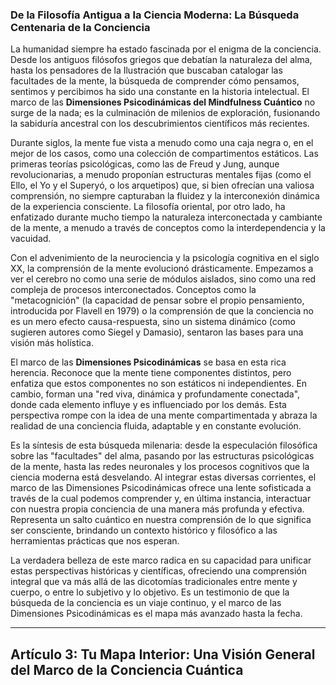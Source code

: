 ### De la Filosofía Antigua a la Ciencia Moderna: La Búsqueda Centenaria de la Conciencia
La humanidad siempre ha estado fascinada por el enigma de la conciencia. Desde los antiguos filósofos griegos que debatían la naturaleza del alma, hasta los pensadores de la Ilustración que buscaban catalogar las facultades de la mente, la búsqueda de comprender cómo pensamos, sentimos y percibimos ha sido una constante en la historia intelectual. El marco de las **Dimensiones Psicodinámicas del Mindfulness Cuántico** no surge de la nada; es la culminación de milenios de exploración, fusionando la sabiduría ancestral con los descubrimientos científicos más recientes.

Durante siglos, la mente fue vista a menudo como una caja negra o, en el mejor de los casos, como una colección de compartimentos estáticos. Las primeras teorías psicológicas, como las de Freud y Jung, aunque revolucionarias, a menudo proponían estructuras mentales fijas (como el Ello, el Yo y el Superyó, o los arquetipos) que, si bien ofrecían una valiosa comprensión, no siempre capturaban la fluidez y la interconexión dinámica de la experiencia consciente. La filosofía oriental, por otro lado, ha enfatizado durante mucho tiempo la naturaleza interconectada y cambiante de la mente, a menudo a través de conceptos como la interdependencia y la vacuidad.

Con el advenimiento de la neurociencia y la psicología cognitiva en el siglo XX, la comprensión de la mente evolucionó drásticamente. Empezamos a ver el cerebro no como una serie de módulos aislados, sino como una red compleja de procesos interconectados. Conceptos como la "metacognición" (la capacidad de pensar sobre el propio pensamiento, introducida por Flavell en 1979) o la comprensión de que la conciencia no es un mero efecto causa-respuesta, sino un sistema dinámico (como sugieren autores como Siegel y Damasio), sentaron las bases para una visión más holística.

El marco de las **Dimensiones Psicodinámicas** se basa en esta rica herencia. Reconoce que la mente tiene componentes distintos, pero enfatiza que estos componentes no son estáticos ni independientes. En cambio, forman una "red viva, dinámica y profundamente conectada", donde cada elemento influye y es influenciado por los demás. Esta perspectiva rompe con la idea de una mente compartimentada y abraza la realidad de una conciencia fluida, adaptable y en constante evolución.

Es la síntesis de esta búsqueda milenaria: desde la especulación filosófica sobre las "facultades" del alma, pasando por las estructuras psicológicas de la mente, hasta las redes neuronales y los procesos cognitivos que la ciencia moderna está desvelando. Al integrar estas diversas corrientes, el marco de las Dimensiones Psicodinámicas ofrece una lente sofisticada a través de la cual podemos comprender y, en última instancia, interactuar con nuestra propia conciencia de una manera más profunda y efectiva. Representa un salto cuántico en nuestra comprensión de lo que significa ser consciente, brindando un contexto histórico y filosófico a las herramientas prácticas que nos esperan.

La verdadera belleza de este marco radica en su capacidad para unificar estas perspectivas históricas y científicas, ofreciendo una comprensión integral que va más allá de las dicotomías tradicionales entre mente y cuerpo, o entre lo subjetivo y lo objetivo. Es un testimonio de que la búsqueda de la conciencia es un viaje continuo, y el marco de las Dimensiones Psicodinámicas es el mapa más avanzado hasta la fecha.

---

## Artículo 3: Tu Mapa Interior: Una Visión General del Marco de la Conciencia Cuántica